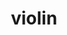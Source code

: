 ---
layout: smileys&emotion
title: violin
emoji: violin
permalink: 🎻.html
image: assets/img/3moji/violin.png
---